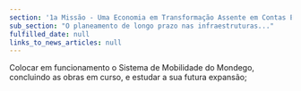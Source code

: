 ```yaml
---
section: '1a Missão - Uma Economia em Transformação Assente em Contas Equilibradas'
sub_section: "O planeamento de longo prazo nas infraestruturas..."
fulfilled_date: null
links_to_news_articles: null
---
```


Colocar em funcionamento o Sistema de Mobilidade do Mondego, concluindo as obras em curso, e estudar a sua futura expansão;